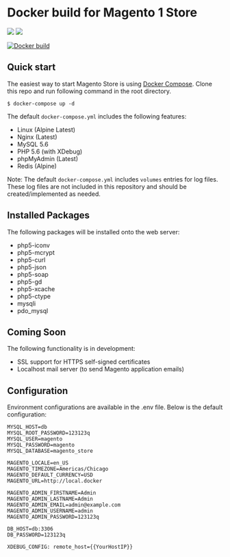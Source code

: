 # Docker build for Magento 1 Store

[![](https://images.microbadger.com/badges/version/rossbrandon/magento-store:alpine-php5.6-nginx.svg)](https://microbadger.com/images/rossbrandon/magento-store:alpine-php5.6-nginx)
[![](https://images.microbadger.com/badges/image/rossbrandon/magento-store:alpine-php5.6-nginx.svg)](https://microbadger.com/images/rossbrandon/magento-store:alpine-php5.6-nginx)

[![Docker build](http://dockeri.co/image/rossbrandon/magento-store)](https://hub.docker.com/r/rossbrandon/magento-store/)

## Quick start

The easiest way to start Magento Store is using [Docker Compose](https://docs.docker.com/compose/). Clone this repo and run following command in the root directory.

~~~
$ docker-compose up -d
~~~

The default `docker-compose.yml` includes the following features:
* Linux (Alpine Latest)
* Nginx (Latest)
* MySQL 5.6
* PHP 5.6 (with XDebug)
* phpMyAdmin (Latest)
* Redis (Alpine)

Note: The default `docker-compose.yml` includes `volumes` entries for log files. These log files are not included in this repository and should be created/implemented as needed.

## Installed Packages

The following packages will be installed onto the web server:

* php5-iconv
* php5-mcrypt
* php5-curl
* php5-json
* php5-soap
* php5-gd
* php5-xcache
* php5-ctype
* mysqli
* pdo_mysql

## Coming Soon

The following functionality is in development:

* SSL support for HTTPS self-signed certificates
* Localhost mail server (to send Magento application emails)

## Configuration

Environment configurations are available in the .env file. Below is the default configuration:

~~~
MYSQL_HOST=db
MYSQL_ROOT_PASSWORD=123123q
MYSQL_USER=magento
MYSQL_PASSWORD=magento
MYSQL_DATABASE=magento_store

MAGENTO_LOCALE=en_US
MAGENTO_TIMEZONE=Americas/Chicago
MAGENTO_DEFAULT_CURRENCY=USD
MAGENTO_URL=http://local.docker

MAGENTO_ADMIN_FIRSTNAME=Admin
MAGENTO_ADMIN_LASTNAME=Admin
MAGENTO_ADMIN_EMAIL=admin@example.com
MAGENTO_ADMIN_USERNAME=admin
MAGENTO_ADMIN_PASSWORD=123123q

DB_HOST=db:3306
DB_PASSWORD=123123q

XDEBUG_CONFIG: remote_host={{YourHostIP}}
~~~